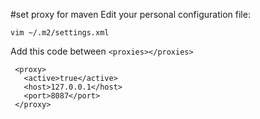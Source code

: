 #set proxy for maven
Edit your personal configuration file:
```
vim ~/.m2/settings.xml
```
Add this code between `<proxies></proxies>`
```
 <proxy>
   <active>true</active>
   <host>127.0.0.1</host>
   <port>8087</port>
 </proxy>
```